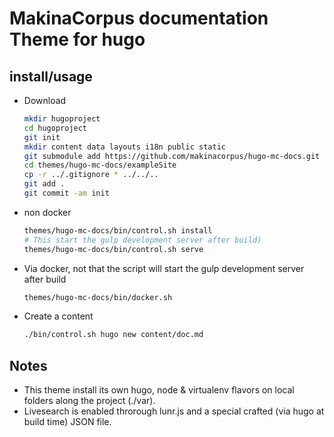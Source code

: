 # MakinaCorpus documentation Theme for hugo

## install/usage

- Download

    ```sh
    mkdir hugoproject
    cd hugoproject
    git init
    mkdir content data layouts i18n public static
    git submodule add https://github.com/makinacorpus/hugo-mc-docs.git themes/hugo-mc-docs
    cd themes/hugo-mc-docs/exampleSite
    cp -r ../.gitignore * ../../..
    git add .
    git commit -am init
    ```
- non docker

    ```sh
    themes/hugo-mc-docs/bin/control.sh install
    # This start the gulp development server after build)
    themes/hugo-mc-docs/bin/control.sh serve
    ```

- Via docker, not that the script will start the gulp development server after build

    ```sh
    themes/hugo-mc-docs/bin/docker.sh
    ```
- Create a content

    ```sh
    ./bin/control.sh hugo new content/doc.md
    ```

## Notes
- This theme install its own hugo, node & virtualenv flavors
    on local folders along the project (./var).
- Livesearch is enabled throrough lunr.js and a special crafted (via hugo at build time) JSON file.
